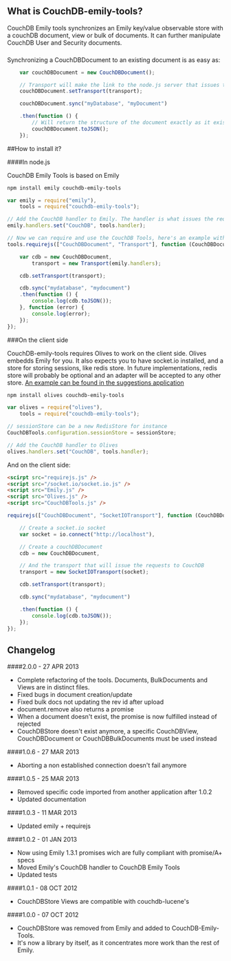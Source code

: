 ## What is CouchDB-emily-tools?

CouchDB Emily tools synchronizes an Emily key/value observable store with a couchDB document, view or bulk of documents. It can further manipulate CouchDB User and Security documents.

###

Synchronizing a CouchDBDocument to an existing document is as easy as:

```js
	var couchDBDocument = new CouchDBDocument();

	// Transport will make the link to the node.js server that issues the request.
	couchDBDocument.setTransport(transport);

	couchDBDocument.sync("myDatabase", "myDocument")

	.then(function () {
		// Will return the structure of the document exactly as it exists in the database
		couchDBDocument.toJSON();
	});
```

##How to install it?

####In node.js

CouchDB Emily Tools is based on Emily

```bash
npm install emily couchdb-emily-tools
```

```js
var emily = require("emily"),
	tools = require("couchdb-emily-tools");

// Add the CouchDB handler to Emily. The handler is what issues the requests to CouchDB
emily.handlers.set("CouchDB", tools.handler);

// Now we can require and use the CouchDB Tools, here's an example with a document.
tools.requirejs(["CouchDBDocument", "Transport"], function (CouchDBDocument, Transport) {

	var cdb = new CouchDBDocument,
		transport = new Transport(emily.handlers);

	cdb.setTransport(transport);

	cdb.sync("mydatabase", "mydocument")
	.then(function () {
		console.log(cdb.toJSON());
	}, function (error) {
		console.log(error);
	});
});
```

###On the client side

CouchDB-emily-tools requires Olives to work on the client side. Olives embedds Emily for you.
It also expects you to have socket.io installed, and a store for storing sessions, like redis store.
In future implementations, redis store will probably be optional and an adapter will be accepted to any other store.
[An example can be found in the suggestions application](https://github.com/podefr/suggestions/blob/master/server.js)

```bash
npm install olives couchdb-emily-tools
```

```js
var olives = require("olives"),
	tools = require("couchdb-emily-tools");

// sessionStore can be a new RedisStore for instance
CouchDBTools.configuration.sessionStore = sessionStore;

// Add the CouchDB handler to Olives
olives.handlers.set("CouchDB", tools.handler);
```

And on the client side:

```html
<scirpt src="requirejs.js" />
<script src="/socket.io/socket.io.js" />
<script src="Emily.js" />
<script src="Olives.js" />
<script src="CouchDBTools.js" />
```

```js
requirejs(["CouchDBDocument", "SocketIOTransport"], function (CouchDBDocument, SocketIOTransport) {

	// Create a socket.io socket
	var socket = io.connect("http://localhost"),

	// Create a couchDBDocument
	cdb = new CouchDBDocument,

	// And the transport that will issue the requests to CouchDB
	transport = new SocketIOTransport(socket);

	cdb.setTransport(transport);

	cdb.sync("mydatabase", "mydocument")

	.then(function () {
		console.log(cdb.toJSON());
	});
});
```

## Changelog

####2.0.0 - 27 APR 2013

* Complete refactoring of the tools. Documents, BulkDocuments and Views are in distinct files.
* Fixed bugs in document creation/update
* Fixed bulk docs not updating the rev id after upload
* document.remove also returns a promise
* When a document doesn't exist, the promise is now fulfilled instead of rejected
* CouchDBStore doesn't exist anymore, a specific CouchDBView, CouchDBDocument or CouchDBBulkDocuments must be used instead

####1.0.6 - 27 MAR 2013

* Aborting a non established connection doesn't fail anymore

####1.0.5 - 25 MAR 2013

* Removed specific code imported from another application after 1.0.2
* Updated documentation

####1.0.3 - 11 MAR 2013

* Updated emily + requirejs

####1.0.2 - 01 JAN 2013

* Now using Emily 1.3.1 promises wich are fully compliant with promise/A+ specs
* Moved Emily's CouchDB handler to CouchDB Emily Tools
* Updated tests

####1.0.1 - 08 OCT 2012

* CouchDBStore Views are compatible with couchdb-lucene's

####1.0.0 - 07 OCT 2012

* CouchDBStore was removed from Emily and added to CouchDB-Emily-Tools.
* It's now a library by itself, as it concentrates more work than the rest of Emily.
